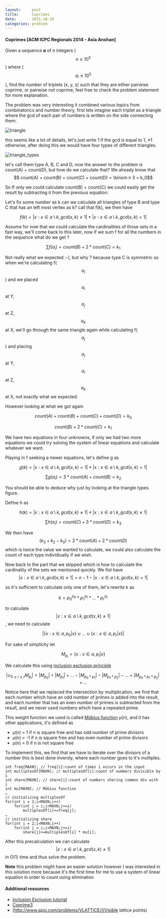 ```yaml
---
layout:     post
title:      Coprimes
date:       2015-10-16
categories: problem
---
```


#### Coprimes [ACM ICPC Regionals 2014 - Asia Anshan]
Given a sequence ***a*** of n integers ($$n ≤ 10^5$$) where ($$a_i ≤ 10^5$$), find the number of triplets (x, y, z) such that they are either pairwise coprime, or pairwise not coprime, feel free to check the problem statement for more explanation.

The problem was very interesting it combined various topics from combinatorics and number theory, first lets imagine each triplet as a triangle where the gcd of each pair of numbers is written on the side connecting them.

![triangle]({{site.url}}/images/coprimes/img_1.png)

this seems like a lot of details, let's just write 1 if the gcd is equal to 1, ≠1 otherwise, after doing this we would have four types of different triangles.

![triangle_types]({{site.url}}/images/coprimes/img_2.png)

 let's call them type A, B, C and D, now the answer to the problem is count(A) + count(D), but how do we calculate that? We already know that 
$$ count(A) + count(B) + count(C) + count(D) = \binom n 3 = k_0$$

So If only we could calculate count(B) + count(C) we could easily get the result by subtracting it from the previous equation.

Let's fix some number as k can we calculate all triangles of type B and type C that has an left most vertex as k? call that f(k), we then have

$$ f(k) =\lvert x : x \in a \setminus k, gcd(x, k) ≠ 1\rvert * \lvert x : x \in a \setminus k, gcd(x, k) = 1\rvert $$

Assume for now that we could calculate the cardinalities of those sets in a fast way, we'll come back to this later, now if we sum f for all the numbers in the sequence what do we get ?

$$ \sum f(a_i) = count(B) + 2 * count(C) = k_1$$

Not really what we expected :-(, but why ? because type C is symmetric so when we're calculating f($$a_i$$) and we placed $$ a_i $$ at Y, $$ a_j $$ at Z, $$a_k$$ at X, we'll go through the same triangle again while calculating f($$a_j$$) and placing $$ a_j $$ at Y, $$ a_i $$ at Z, $$a_k$$ at X, not exactly what we expected.

However looking at what we got again

$$ count(A) + count(B) + count(C) + count(D) = k_0 $$

$$ count(B) + 2 * count(C) = k_1 $$

We have two equations in four unknowns, if only we had two more equations we could try solving the system of linear equations and calculate whatever we want.

Playing in f seeking a newer equations, let's define g as

$$ g(k) =\lvert x : x \in a \setminus k, gcd(x, k) = 1\rvert * \lvert x : x \in a \setminus k, gcd(x, k) = 1\rvert $$

$$ \sum g(a_i) = 3 * count(A) + count(B) = k_2$$

You should be able to deduce why just by looking at the triangle types figure.

Define h as

$$ h(k) =\lvert x : x \in a \setminus k, gcd(x, k) ≠ 1\rvert * \lvert x : x \in a \setminus k, gcd(x, k) ≠ 1\rvert $$

$$ \sum h(a_i) = count(C) + 3 * count(D) = k_3$$

We then have 
$$ (k_3 + k_2 - k_0) = 2 * count(A) + 2 * count(D) $$
which is twice the value we wanted to calculate, we could also calculate the count of each type individiually if we wish.

Now back to the part that we skipped which is how to calculate the cardinality of the sets we mentioned quickly.
We fist have
$$ \lvert x : x \in a \setminus k, gcd(x, k) ≠ 1\rvert  = n - 1 - \lvert x : x \in a \setminus k, gcd(x, k) = 1\rvert $$

so it's sufficient to calculate only one of them, let's rewrite k as

$$ k = {p_0}^{a_0} * {p_1}^{a_1} * … * {p_r}^{a_r}$$



to calculate  $$ \lvert x : x \in a \setminus k, gcd(x, k) ≠ 1 \rvert$$ , we need to calculate 

$$ \lvert \{x : x \in a, p_0 \vert x\}  \cup ... \cup \{x : x \in a, p_r \vert x\} \rvert $$

For sake of simplicity let 

$$ M_{p_i} = \{x : x \in a, p_i \vert x\}$$

We calculate this using [inclusion exclusion principle](https://en.wikipedia.org/wiki/Inclusion%E2%80%93exclusion_principle)

$$ \lvert \cup_{0≤i≤r} M_{p_i}\rvert = \lvert M_{p_0}\rvert + \lvert M_{p_1}\rvert + … - \lvert M_{p_0 * p_1}\rvert - \lvert M_{p_1 * p_2}\rvert - … + \lvert M_{p_0 * p_1 * p_2}\rvert + …$$

Notice here that we replaced the intersection by multiplication, we find that each number which have an odd number of primes is added into the result, and each number that has an even number of primes is subtracted from the result, and we never used numbers which have a repeated prime.

This weight function we used is called [Möbius function](https://en.wikipedia.org/wiki/M%C3%B6bius_function) μ(n), and it has other applications, it's defined as

* μ(n) =  1 if n is square free and has odd number of prime divisors
* μ(n) = -1 if n is square free and has even number of prime divisors
* μ(n) = 0 if n is not square free

To implement this, we find that we have to iterate over the divisors of a number this is best done inversly, where each number goes to it's multiples.


~~~
int freq[MAXN]; // freq[i]:count of times i occurs in the input 
int multiplesOf[MAXN]; // multiplesOf[i]:count of numbers divisible by i
int share[MAXN]; // share[i]:count of numbers sharing common div with i
int mu[MAXN]; // Möbius function
…
// initializing multiplesOf
for(int i = 2;i<MAXN;i++)
	for(int j = i;j<MAXN;j+=i)
		multiplesOf[i]+=freq[j];
…
// initializing share 
for(int i = 2;i<MAXN;i++)
	for(int j = i;j<MAXN;j+=i)
		share[j]+=multiplesOf[i] * mu[i];
~~~ 

After this precalculation we can calculate $$ \lvert x : x \in a \setminus k, gcd(x, k) ≠ 1\rvert $$ in O(1) time and thus solve the problem.

**Note** this problem might have an easier solution however I was interested in this solution more because it's the first time for me to use a system of linear equation in order to count using elimination


#### Additional resources

* [Inclusion Exclusion tutorial](http://e-maxx.ru/algo/inclusion_exclusion_principle)
* [Coprime3](https://www.codechef.com/problems/COPRIME3)
* [http://www.spoj.com/problems/VLATTICE/](Visible lattice points)

